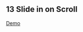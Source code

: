 ## 13 Slide in on Scroll

[Demo](https://joannewsj.github.io/JavaScript30/13%20-%20Slide%20in%20on%20Scroll/index.html)
